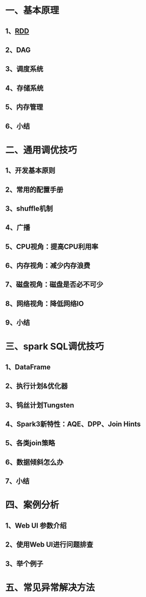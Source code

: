 # 一、基本原理
  ## 1、[RDD](https://github.com/chaopeng1024/Data/blob/gh-pages/03%20%E6%95%B0%E6%8D%AE%E8%AE%A1%E7%AE%97/spark/spark3%E6%80%A7%E8%83%BD%E4%BC%98%E5%8C%96/%E4%B8%80%E3%80%81%E5%9F%BA%E6%9C%AC%E5%8E%9F%E7%90%86/1%20RDD.md)
  ## 2、DAG
  ## 3、调度系统
  ## 4、存储系统
  ## 5、内存管理
  ## 6、小结
# 二、通用调优技巧
  ## 1、开发基本原则
  ## 2、常用的配置手册
  ## 3、shuffle机制
  ## 4、广播
  ## 5、CPU视角：提高CPU利用率
  ## 6、内存视角：减少内存浪费
  ## 7、磁盘视角：磁盘是否必不可少
  ## 8、网络视角：降低网络IO
  ## 9、小结
# 三、spark SQL调优技巧
  ## 1、DataFrame
  ## 2、执行计划&优化器
  ## 3、钨丝计划Tungsten
  ## 4、Spark3新特性：AQE、DPP、Join Hints
  ## 5、各类join策略
  ## 6、数据倾斜怎么办
  ## 7、小结
# 四、案例分析
  ## 1、Web UI 参数介绍
  ## 2、使用Web UI进行问题排查
  ## 3、举个例子

# 五、常见异常解决方法
